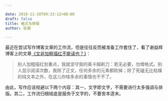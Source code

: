 ```yaml
---

date: 2018-11-28T09:33:12+08:00
draft: false
title: 格式与排版
author: 张潮

---
```


最近在尝试写作博客文章的工作流，但是往往反而被准备工作套住了，看了谢益辉博客上的文章[《文非加粗描红不能读也？》](https://yihui.name/cn/2018/11/moron-readers/)：

> 别人加粗描红划重点，我就坚守我的奥卡姆剃刀：若无必要，勿增格式。别人显示阅读次数，我除了正文，任何多余的元素都砍掉；除了死磕无比枯燥的纯文本之外，在这儿你啥多余的事情也干不了。

由此，写作应该规避以下两个内容：其一，文字即文字，不需要进行太多强调与排版。其二，工作流归根结底是服务于文字的，不要舍本逐末。
